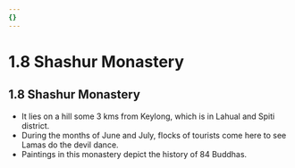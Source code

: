 ```yaml
---
{}
---
```

   
# 1.8 Shashur Monastery   
## 1.8 Shashur Monastery   
* It lies on a hill some 3 kms from Keylong, which is in Lahual and Spiti district.   
* During the months of June and July, flocks of tourists come here to see Lamas do the devil dance.   
* Paintings in this monastery depict the history of 84 Buddhas.